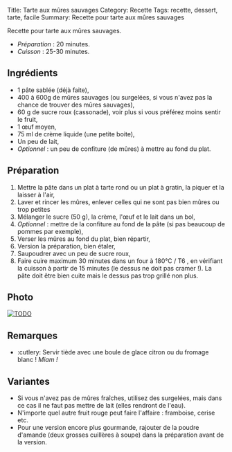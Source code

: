 Title: Tarte aux mûres sauvages
Category: Recette
Tags: recette, dessert, tarte, facile
Summary: Recette pour tarte aux mûres sauvages

Recette pour tarte aux mûres sauvages.

- *Préparation* : 20 minutes.
- *Cuisson* : 25-30 minutes.

## Ingrédients
- 1 pâte sablée (déjà faite),
- 400 à 600g de mûres sauvages (ou surgelées, si vous n'avez pas la chance de trouver des mûres sauvages),
- 60 g de sucre roux (cassonade), voir plus si vous préférez moins sentir le fruit,
- 1 œuf moyen,
- 75 ml de crème liquide (une petite boite),
- Un peu de lait,
- *Optionnel* : un peu de confiture (de mûres) à mettre au fond du plat.

## Préparation
1. Mettre la pâte dans un plat à tarte rond ou un plat à gratin, la piquer et la laisser à l'air,
2. Laver et rincer les mûres, enlever celles qui ne sont pas bien mûres ou trop petites
3. Mélanger le sucre (50 g), la crème, l'œuf et le lait dans un bol,
4. *Optionnel* : mettre de la confiture au fond de la pâte (si pas beaucoup de pommes par exemple),
5. Verser les mûres au fond du plat, bien répartir,
6. Version la préparation, bien étaler,
7. Saupoudrer avec un peu de sucre roux,
7. Faire cuire maximum 30 minutes dans un four à 180°C / T6 <i class="fa fa-thermometer-full" aria-hidden="true"></i>, en vérifiant la cuisson à partir de 15 minutes (le dessus ne doit pas cramer !). La pâte doit être bien cuite mais le dessus pas trop grillé non plus.

## Photo
[![TODO]({filename}images/blank.png)](#)

## Remarques
- :cutlery: Servir tiède avec une boule de glace citron ou du fromage blanc ! *Miam !*

## Variantes
- Si vous n'avez pas de mûres fraîches, utilisez des surgelées, mais dans ce cas il ne faut pas mettre de lait (elles rendront de l'eau).
- N'importe quel autre fruit rouge peut faire l'affaire : framboise, cerise etc.
- Pour une version encore plus gourmande, rajouter de la poudre d'amande (deux grosses cuillères à soupe) dans la préparation avant de la version.
